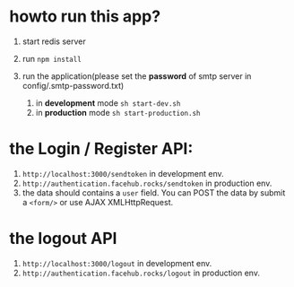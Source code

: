 howto run this app?
===================

1. start redis server
2. run `npm install`

3. run the application(please set the __password__ of smtp server in config/.smtp-password.txt)
    1. in __development__ mode
    `sh start-dev.sh` 
    2. in __production__ mode
    `sh start-production.sh` 


the Login / Register API: 
===========================
1. `http://localhost:3000/sendtoken` in development env.
2. `http://authentication.facehub.rocks/sendtoken` in production env.
3. the data should contains a `user` field. You can POST the data by submit a `<form/>` or  use AJAX XMLHttpRequest.


the logout API
======================
1. `http://localhost:3000/logout` in development env.
2. `http://authentication.facehub.rocks/logout` in production env.
